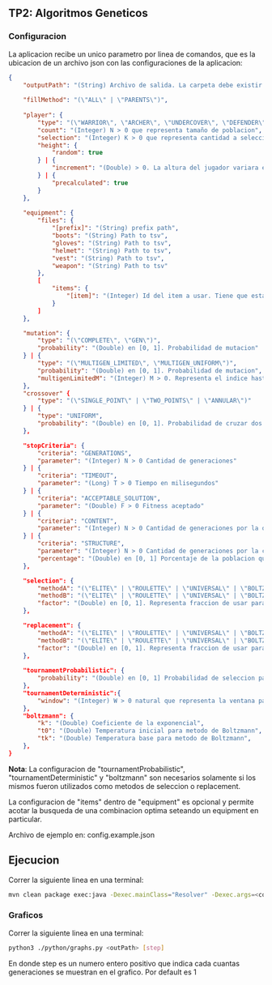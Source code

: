 ## TP2: Algoritmos Geneticos

### Configuracion
La aplicacion recibe un unico parametro por linea de comandos, que es la ubicacion de un archivo json con las configuraciones de la aplicacion:
```json
{
    "outputPath": "(String) Archivo de salida. La carpeta debe existir.",
    
    "fillMethod": "(\"ALL\" | \"PARENTS\")",
    
    "player": {
        "type": "(\"WARRIOR\", \"ARCHER\", \"UNDERCOVER\", \"DEFENDER\")",
        "count": "(Integer) N > 0 que representa tamaño de poblacion",
        "selection": "(Integer) K > 0 que representa cantidad a seleccionar",
        "height": {
            "random": true
        } | {
            "increment": "(Double) > 0. La altura del jugador variara en un rango (-increment, increment)"
        } | {
            "precalculated": true
        }
    },
    
    "equipment": {
        "files": {
            "[prefix]": "(String) prefix path",
            "boots": "(String) Path to tsv",
            "gloves": "(String) Path to tsv",
            "helmet": "(String) Path to tsv",
            "vest": "(String) Path to tsv",
            "weapon": "(String) Path to tsv"
        },
        [
            "items": {
                "[item]": "(Integer) Id del item a usar. Tiene que estar en el dataset. [item] puede ser: 'boots', 'gloves', 'helmet', 'vest', 'weapon'"
            }
        ]
    },

    "mutation": {
        "type": "(\"COMPLETE\", \"GEN\")",
        "probability": "(Double) en [0, 1]. Probabilidad de mutacion"
    } | {
        "type": "(\"MULTIGEN_LIMITED\", \"MULTIGEN_UNIFORM\")",
        "probability": "(Double) en [0, 1]. Probabilidad de mutacion",
        "multigenLimitedM": "(Integer) M > 0. Representa el indice hasta el cual se puede mutar"
    },
    "crossover" {
        "type": "(\"SINGLE_POINT\" | \"TWO_POINTS\" | \"ANNULAR\")"
    } | {
        "type": "UNIFORM",
        "probability": "(Double) en [0, 1]. Probabilidad de cruzar dos genes",
    },

    "stopCriteria": {
        "criteria": "GENERATIONS",
        "parameter": "(Integer) N > 0 Cantidad de generaciones"
    } | {
        "criteria": "TIMEOUT",
        "parameter": "(Long) T > 0 Tiempo en milisegundos"
    } | {
        "criteria": "ACCEPTABLE_SOLUTION",
        "parameter": "(Double) F > 0 Fitness aceptado"
    } | {
        "criteria": "CONTENT",
        "parameter": "(Integer) N > 0 Cantidad de generaciones por la que un fitness se mantiene"
    } | {
        "criteria": "STRUCTURE",
        "parameter": "(Integer) N > 0 Cantidad de generaciones por la cual un porcentaje de la poblacion no presenta cambios",
        "percentage": "(Double) en [0, 1] Porcentaje de la poblacion que no presenta cambios"
    },

    "selection": {
        "methodA": "(\"ELITE\" | \"ROULETTE\" | \"UNIVERSAL\" | \"BOLTZMANN\" | \"TOURNAMENT_DETERMINISTIC\" | \"TOURNAMENT_PROBABILISTIC\" | \"RANKING\")",
        "methodB": "(\"ELITE\" | \"ROULETTE\" | \"UNIVERSAL\" | \"BOLTZMANN\" | \"TOURNAMENT_DETERMINISTIC\" | \"TOURNAMENT_PROBABILISTIC\" | \"RANKING\")",
        "factor": "(Double) en [0, 1]. Representa fraccion de usar para metodo A y B"
    },

    "replacement": {
        "methodA": "(\"ELITE\" | \"ROULETTE\" | \"UNIVERSAL\" | \"BOLTZMANN\" | \"TOURNAMENT_DETERMINISTIC\" | \"TOURNAMENT_PROBABILISTIC\" | \"RANKING\")",
        "methodB": "(\"ELITE\" | \"ROULETTE\" | \"UNIVERSAL\" | \"BOLTZMANN\" | \"TOURNAMENT_DETERMINISTIC\" | \"TOURNAMENT_PROBABILISTIC\" | \"RANKING\")",
        "factor": "(Double) en [0, 1]. Representa fraccion de usar para metodo A y B"
    },
    
    "tournamentProbabilistic": {
        "probability": "(Double) en [0, 1] Probabilidad de seleccion para metodo Torneo Probabilistico",
    },
    "tournamentDeterministic":{
        "window": "(Integer) W > 0 natural que representa la ventana para metodo Torneo Probabilistico"
    },
    "boltzmann": {
        "k": "(Double) Coeficiente de la exponencial",
        "t0": "(Double) Temperatura inicial para metodo de Boltzmann",
        "tk": "(Double) Temperatura base para metodo de Boltzmann",
    },
}
```

**Nota**: La configuracion de "tournamentProbabilistic", "tournamentDeterministic" y "boltzmann" son necesarios solamente si los mismos fueron utilizados como
metodos de seleccion o replacement.

La configuracion de "items" dentro de "equipment" es opcional y permite acotar la busqueda
de una combinacion optima seteando un equipment en particular.

Archivo de ejemplo en: config.example.json 

## Ejecucion

Correr la siguiente linea en una terminal:

```bash
mvn clean package exec:java -Dexec.mainClass="Resolver" -Dexec.args=<config.json path>
```

### Graficos

Correr la siguiente linea en una terminal:

```bash
python3 ./python/graphs.py <outPath> [step]
```
En donde step es un numero entero positivo que indica cada cuantas generaciones se muestran en el grafico. Por default es 1
